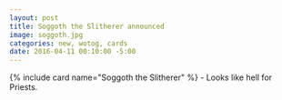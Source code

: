 ```yaml
---
layout: post
title: Soggoth the Slitherer announced
image: soggoth.jpg
categories: new, wotog, cards
date: 2016-04-11 00:10:00 -5:00
---
```


{% include card name="Soggoth the Slitherer" %} \- Looks like hell for Priests. 